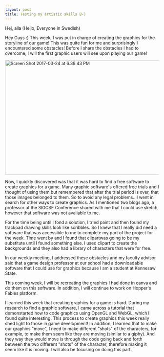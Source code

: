 ```yaml
---
layout: post
title: Testing my artistic skills B-)
---
```


Hej, alla (Hello, Everyone in Swedish)

Hey Guys :) This week, I was put in charge of creating the graphics for the storyline of our game! This was quite fun for me and 
surprisingly I encountered some obstacles! Before I share the obstacles I had to overcome, I will the first graphic users will see upon 
playing our game!

<a data-flickr-embed="true"  href="https://www.flickr.com/photos/152515268@N06/33630493505/in/dateposted-public/" title="Screen Shot 2017-
03-24 at 6.39.43 PM"><img src="https://c1.staticflickr.com/4/3781/33630493505_34dcba9e34_b.jpg" width="663" height="375" alt="Screen Shot 
2017-03-24 at 6.39.43 PM"></a><script async src="//embedr.flickr.com/assets/client-code.js" charset="utf-8"></script>


Now, I quickly discovered was that it was hard to find a free software to create graphics for a game. Many graphic software's offered free 
trials and I thought of using them but remembered that after the trial period is over, that those images belonged to them. So to avoid any 
legal problems...I went in search for other ways to create graphics. As I mentioned two blogs ago, a professor at the SIGCSE Conference 
shared with me that I could use sketch, however that software was not avaliable to me. 

For the time being until I fond a solution, I tried paint and then found my trackpad drawing skills look like scribbles. So I knew that I 
really did need a software that was accessible to me to complete my part of the project for the week. Time went by and I found that clipartwas going to be my substitute until I found something else. I used clipart to create the backgrounds and they also had a library of 
characters that were for free. 

In our weekly meeting, I addressed these obstacles and my faculty advisor said that a game design professor at our school had a 
downloadable software that I could use for graphics because I am a student at Kennesaw State. 

This coming week, I will be recreating the graphics I had done in canva and do them on this software. In addition, I will continue to work 
on Hopper's Fables platform.

I learned this week that creating graphics for a game is hard. During my research to find a graphic software, I came across a tutorial 
that demonstarted how to code graphics using OpenGL and WebGL, which I found quite interesting. This process to create graphics this week 
really shed light to those in game development! In addition, I learned that to make our graphics "move", I need to make different "shots" 
of the characters, for example, to make them seem like they are moving (similar to a giphy). And they way they would move is through the 
code going back and forth between the two different "shots" of the character, therefore making it seem like it is moving. I will also be 
focusing on doing this part.

















